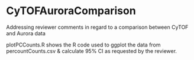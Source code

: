 # CyTOFAuroraComparison
Addressing reviewer comments in regard to a comparison between CyTOF and Aurora data

plotPCCounts.R shows the R code used to ggplot the data from percountCounts.csv & calculate 95% CI as requested by the reviewer.
